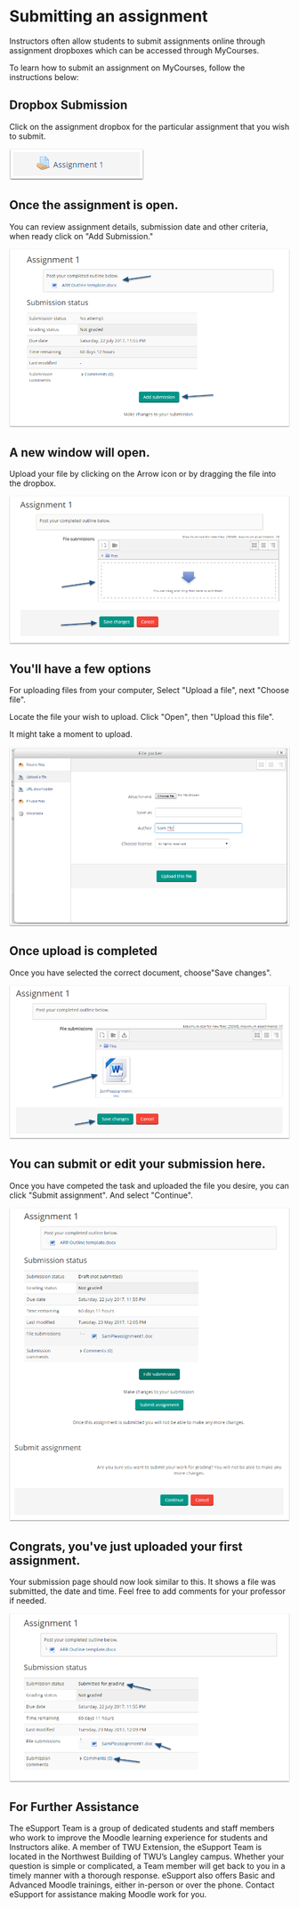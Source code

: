 # Submitting an assignment

Instructors often allow students to submit assignments online through assignment dropboxes which can be accessed through MyCourses.

To learn how to submit an assignment on MyCourses, follow the instructions below:

## Dropbox Submission

Click on the assignment dropbox for the particular assignment that you wish to submit.

![](../.gitbook/assets/dropbox-sumission.png)

## Once the assignment is open.

You can review assignment details, submission date and other criteria, when ready click on "Add Submission."

![](../.gitbook/assets/once-the-assignment-is-open.png)

## A new window will open.

Upload your file by clicking on the Arrow icon or by dragging the file into the dropbox.

![](../.gitbook/assets/a-new-window-will-open.png)

## You'll have a few options

For uploading files from your computer, Select "Upload a file", next "Choose file".

Locate the file your wish to upload. Click "Open", then "Upload this file".

It might take a moment to upload.

![](../.gitbook/assets/you-ll-have-a-few-options.png)

## Once upload is completed

Once you have selected the correct document, choose"Save changes".

![](../.gitbook/assets/once-upload-is-completed.png)

## You can submit or edit your submission here.

Once you have competed the task and uploaded the file you desire, you can click "Submit assignment". And select "Continue".

![](../.gitbook/assets/you-can-submit-or-edit-your-submission-here.png)

## Congrats, you've just uploaded your first assignment.

Your submission page should now look similar to this. It shows a file was submitted, the date and time. Feel free to add comments for your professor if needed.

![](../.gitbook/assets/congrats-you-ve-just-uploaded-your-first-assignment.png)

## For Further Assistance

The eSupport Team is a group of dedicated students and staff members who work to improve the Moodle learning experience for students and Instructors alike. A member of TWU Extension, the eSupport Team is located in the Northwest Building of TWU’s Langley campus. Whether your question is simple or complicated, a Team member will get back to you in a timely manner with a thorough response. eSupport also offers Basic and Advanced Moodle trainings, either in-person or over the phone. Contact eSupport for assistance making Moodle work for you.

